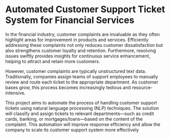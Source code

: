 # Automated Customer Support Ticket System for Financial Services

In the financial industry, customer complaints are invaluable as they often highlight areas for improvement in products and services. Efficiently addressing these complaints not only reduces customer dissatisfaction but also strengthens customer loyalty and retention. Furthermore, resolving issues swiftly provides insights for continuous service enhancement, helping to attract and retain more customers.

However, customer complaints are typically unstructured text data. Traditionally, companies assign teams of support employees to manually review and route each ticket to the appropriate department. As customer bases grow, this process becomes increasingly tedious and resource-intensive.

This project aims to automate the process of handling customer support tickets using natural language processing (NLP) techniques. The solution will classify and assign tickets to relevant departments—such as credit cards, banking, or mortgages/loans—based on the content of the complaint. This automation will improve response efficiency and allow the company to scale its customer support system more effectively
